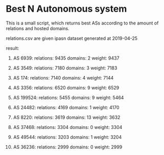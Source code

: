 # Best N Autonomous system
This is a small script, which returns best ASs according to the amount of relations and hosted domains.

relations.csv are given
ipasn dataset generated at 2019-04-25

result:
1. AS 6939:
  relations: 9435
  domains: 2
  weight: 9437
  
2. AS 3549:
  relations: 7180
  domains: 3
  weight: 7183
  
3. AS 174:
  relations: 7140
  domains: 4
  weight: 7144
  
4. AS 3356:
  relations: 6520
  domains: 9
  weight: 6529
  
5. AS 199524:
  relations: 5455
  domains: 9
  weight: 5464
  
6. AS 24482:
  relations: 4169
  domains: 1
  weight: 4170
  
7. AS 8220:
  relations: 3619
  domains: 13
  weight: 3632
  
8. AS 37468:
  relations: 3304
  domains: 0
  weight: 3304
  
9. AS 49544:
  relations: 3203
  domains: 1
  weight: 3204
  
10. AS 36236:
  relations: 2999
  domains: 0
  weight: 2999
